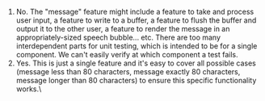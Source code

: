 1) No. The "message" feature might include a feature to take and process user input, a feature to write to a buffer, a feature to flush the buffer and output it to the other user, a feature to render the message in an appropriately-sized speech bubble... etc. There are too many interdependent parts for unit testing, which is intended to be for a single component. We can't easily verify at which component a test fails.
2) Yes. This is just a single feature and it's easy to cover all possible cases (message less than 80 characters, message exactly 80 characters, message longer than 80 characters) to ensure this specific functionality works.\